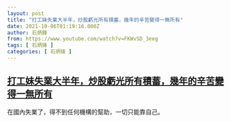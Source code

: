 ```yaml
---
layout: post
title: "打工妹失業大半年，炒股虧光所有積蓄，幾年的辛苦變得一無所有"
date: 2021-10-06T01:19:16.000Z
author: 石炳鋒
from: https://www.youtube.com/watch?v=FKWvSD_3eeg
tags: [ 石炳锋 ]
categories: [ 石炳锋 ]
---
```

<!--1633483156000-->
[打工妹失業大半年，炒股虧光所有積蓄，幾年的辛苦變得一無所有](https://www.youtube.com/watch?v=FKWvSD_3eeg)
------

<div>
在國內失業了，得不到任何機構的幫助，一切只能靠自己。
</div>
